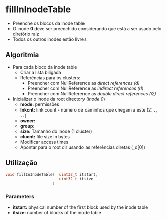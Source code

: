 # fillInInodeTable
- Preenche os blocos da inode table
- O inode **0** deve ser preenchido considerando que está a ser usado pelo diretório raiz
- Todos os outros inodes estão livres

## Algoritmia
- Para cada bloco da inode table
	- Criar a lista biligada
	- Referências para os clusters:
		- Preencher com NullReference as _direct references (d)_
		- Preencher com NullReference as _indirect references (i1)_
		- Preencher com NullReference as _double direct references (i2)_
- Inicializar o inode da root directory (_inode 0_)
	- **mode:** permissões
	- **lnkcnt:** link count - número de caminhos que chegam a este (2: `., ..`)
	- **owner:**
	- **group:**
	- **size:** Tamanho do inode (1 cluster)
	- **clucnt:** file size in bytes
	- Modificar access times
	- Apontar para o root dir usando as referências diretas (_d[0])

## Utilização
```c
void fillInInodeTable( 	uint32_t itstart,
						uint32_t itsize 
					 ) 		
```

### Parameters
- **itstart:** physical number of the first block used by the inode table
- **itsize:** number of blocks of the inode table



